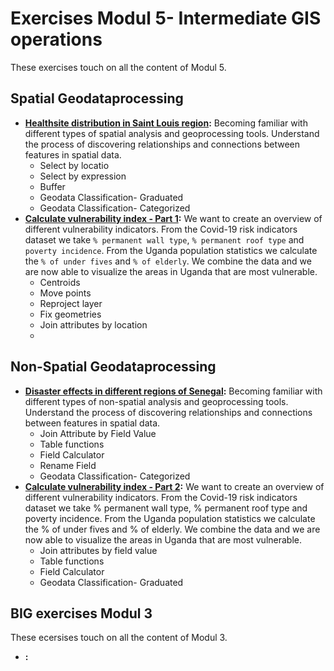 # Exercises Modul 5- Intermediate GIS operations

These exercises touch on all the content of Modul 5.

## Spatial Geodataprocessing

* __[Healthsite distribution in Saint Louis region](/content/Modul_5/en_qgis_spatial_tools_ex1.md):__ Becoming familiar with different types of spatial analysis and geoprocessing tools. Understand the process of discovering relationships and connections between features in spatial data.
    * Select by locatio
    * Select by expression
    * Buffer
    * Geodata Classification- Graduated
    * Geodata Classification- Categorized
* __[Calculate vulnerability index - Part 1](/content/Modul_5/en_qgis_spatial_tools_ex2.md):__ We want to create an overview of different vulnerability indicators. From the Covid-19 risk indicators dataset we take `% permanent wall type`, `% permanent roof type` and `poverty incidence`. From the Uganda population statistics we calculate the `% of under fives` and `% of elderly`. We combine the data and we are now able to visualize the areas in Uganda that are most vulnerable.
    * Centroids
    * Move points
    * Reproject layer 
    * Fix geometries
    * Join attributes by location
    * 

## Non-Spatial Geodataprocessing

* __[Disaster effects in different regions of Senegal](/content/Modul_5/en_qgis_non_spatial_tools_ex1.md):__ Becoming familiar with different types of non-spatial analysis and geoprocessing tools. Understand the process of discovering relationships and connections between features in spatial data.
    * Join Attribute by Field Value
    * Table functions
    * Field Calculator
    * Rename Field
    * Geodata Classification- Categorized
* __[Calculate vulnerability index - Part 2](/content/Modul_5/en_qgis_non_spatial_tools_ex2.md):__ We want to create an overview of different vulnerability indicators. From the Covid-19 risk indicators dataset we take % permanent wall type, % permanent roof type and poverty incidence. From the Uganda population statistics we calculate the % of under fives and % of elderly. We combine the data and we are now able to visualize the areas in Uganda that are most vulnerable.
    * Join attributes by field value
    * Table functions
    * Field Calculator
    * Geodata Classification- Graduated


## BIG exercises Modul 3

These ecersises touch on all the content of Modul 3. 

* __[](/content/Modul_5/):__ 